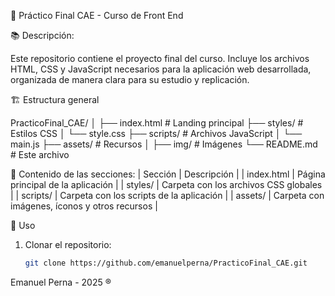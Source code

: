 🎨 Práctico Final CAE - Curso de Front End

📚 Descripción:

Este repositorio contiene el proyecto final del curso. Incluye los archivos HTML, CSS y JavaScript necesarios para la aplicación web desarrollada, organizada de manera clara para su estudio y replicación.

🏗️ Estructura general

PracticoFinal_CAE/
│
├── index.html              # Landing principal
├── styles/                 # Estilos CSS
│   └── style.css
├── scripts/                # Archivos JavaScript
│   └── main.js
├── assets/                 # Recursos
│   ├── img/                # Imágenes
└── README.md               # Este archivo

📖 Contenido de las secciones:
| Sección | Descripción |
| index.html | Página principal de la aplicación |
| styles/ | Carpeta con los archivos CSS globales |
| scripts/ | Carpeta con los scripts de la aplicación |
| assets/ | Carpeta con imágenes, íconos y otros recursos |


🚀 Uso
1. Clonar el repositorio:
   ```bash  
   git clone https://github.com/emanuelperna/PracticoFinal_CAE.git

Emanuel Perna - 2025 ®️

